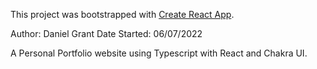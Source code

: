 This project was bootstrapped with
[Create React App](https://github.com/facebook/create-react-app).

Author: Daniel Grant
Date Started: 06/07/2022

A Personal Portfolio website using Typescript with React and Chakra UI.
